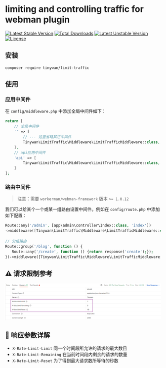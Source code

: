 # limiting and controlling traffic for webman plugin

[![Latest Stable Version](http://poser.pugx.org/tinywan/limit-traffic/v)](https://packagist.org/packages/tinywan/limit-traffic) [![Total Downloads](http://poser.pugx.org/tinywan/limit-traffic/downloads)](https://packagist.org/packages/tinywan/limit-traffic) [![Latest Unstable Version](http://poser.pugx.org/tinywan/limit-traffic/v/unstable)](https://packagist.org/packages/tinywan/limit-traffic) [![License](http://poser.pugx.org/tinywan/limit-traffic/license)](https://packagist.org/packages/tinywan/limit-traffic)

## 安装

```shell
composer require tinywan/limit-traffic
```

## 使用

### 应用中间件

在 `config/middleware.php` 中添加全局中间件如下：

```php
return [
    // 全局中间件
    '' => [
        // ... 这里省略其它中间件
        Tinywan\LimitTraffic\Middleware\LimitTrafficMiddleware::class,
    ],
    // api应用中间件
    'api' => [
        Tinywan\LimitTraffic\Middleware\LimitTrafficMiddleware::class,
    ]
];
```

### 路由中间件

> 注意：需要 `workerman/webman-framework` 版本 `>= 1.0.12`

我们可以给某个一个或某一组路由设置中间件。例如在 `config/route.php` 中添加如下配置：

```php
Route::any('/admin', [app\admin\controller\Index::class, 'index'])
->middleware([Tinywan\LimitTraffic\Middleware\LimitTrafficMiddleware::class]);

// 分组路由
Route::group('/blog', function () {
   Route::any('/create', function () {return response('create');});
})->middleware([Tinywan\LimitTraffic\Middleware\LimitTrafficMiddleware::class]);
```

## ⚠ 请求限制参考

![rate-limit.png](./rate-limit.png)

## 🔰 响应参数详解

- `X-Rate-Limit-Limit` 同一个时间段所允许的请求的最大数目
- `X-Rate-Limit-Remaining` 在当前时间段内剩余的请求的数量
- `X-Rate-Limit-Reset` 为了得到最大请求数所等待的秒数
